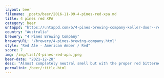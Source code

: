 ```yaml
---
layout: beer
filename: _posts/beer/2016-11-09-4-pines-red-xpa.md
title: 4 pines red XPA
category: beer
untappd: "https://untappd.com/b/4-pines-brewing-company-keller-door--red-xpa/3114488"
country: "Australia"
brewery: "4 Pines Brewing Company"
breweryURL: "/brewery/4-pines-brewing-company.html"
style: "Red Ale - American Amber / Red"
score: 7
img: /img/list/4-pines-red-xpa.jpeg
beer-date: "2021-12-28"
desc: "Almost completely neutral smell but with the proper red bitterness"
permalink: /beer/:title.html
---
```

